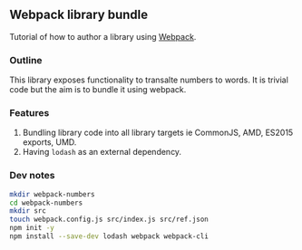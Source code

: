 ## Webpack library bundle

Tutorial of how to author a library using [Webpack](https://webpack.js.org/guides/author-libraries/).

### Outline

This library exposes functionality to transalte numbers to words.
It is trivial code but the aim is to bundle it using webpack.

### Features

1. Bundling library code into all library targets ie CommonJS, AMD, ES2015 exports, UMD.
2. Having `lodash` as an external dependency.

### Dev notes

```sh
mkdir webpack-numbers
cd webpack-numbers
mkdir src
touch webpack.config.js src/index.js src/ref.json
npm init -y
npm install --save-dev lodash webpack webpack-cli
```
